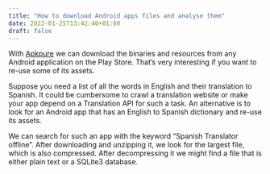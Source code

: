 ```yaml
---
title: "How to download Android apps files and analyse them"
date: 2022-01-25T13:42:40+01:00
draft: false
---
```

With [Apkpure](https://apkpure.com/) we can download the binaries and resources from any Android application on the Play Store. That’s very interesting if you want to re-use some of its assets.

Suppose you need a list of all the words in English and their translation to Spanish. It could be cumbersome to crawl a translation website or make your app depend on a Translation API for such a task. An alternative is to look for an Android app that has an English to Spanish dictionary and re-use its assets.

We can search for such an app with the keyword “Spanish Translator offline”. After downloading and unzipping it, we look for the largest file, which is also compressed. After decompressing it we might find a file that is either plain text or a SQLite3 database.